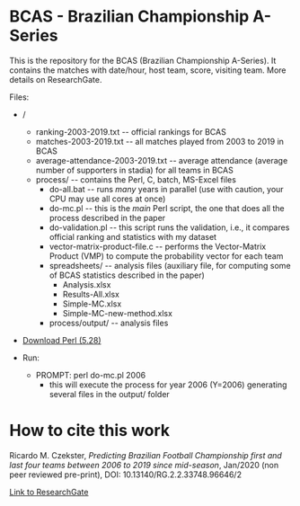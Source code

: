 # BCAS - Brazilian Championship A-Series
This is the repository for the BCAS (Brazilian Championship A-Series).
It contains the matches with date/hour, host team, score, visiting team.
More details on ResearchGate.

Files:
- /
  - ranking-2003-2019.txt -- official rankings for BCAS
  - matches-2003-2019.txt -- all matches played from 2003 to 2019 in BCAS
  - average-attendance-2003-2019.txt -- average attendance (average number of supporters in stadia) for all teams in BCAS
  - process/ -- contains the Perl, C, batch, MS-Excel files
    - do-all.bat -- runs *many* years in parallel (use with caution, your CPU may use all cores at once)
    - do-mc.pl -- this is the *main* Perl script, the one that does all the process described in the paper
    - do-validation.pl -- this script runs the validation, i.e., it compares official ranking and statistics with my dataset
    - vector-matrix-product-file.c -- performs the Vector-Matrix Product (VMP) to compute the probability vector for each team
    - spreadsheets/ -- analysis files (auxiliary file, for computing some of BCAS statistics described in the paper)
      - Analysis.xlsx
      - Results-All.xlsx
      - Simple-MC.xlsx
      - Simple-MC-new-method.xlsx
    - process/output/ -- analysis files

- [Download Perl (5.28)](https://www.activestate.com/products/perl/downloads/)
- Run:
  - PROMPT: perl do-mc.pl 2006
    - this will execute the process for year 2006 (Y=2006) generating several files in the output/ folder
 
# How to cite this work
Ricardo M. Czekster, *Predicting Brazilian Football Championship first and last four teams between 2006 to 2019 since mid-season*, Jan/2020 (non peer reviewed pre-print), DOI: 10.13140/RG.2.2.33748.96646/2

[Link to ResearchGate](https://www.researchgate.net/publication/338595720_Predicting_Brazilian_Football_Championship_first_and_last_four_teams_between_2006_to_2019_since_mid-season)
